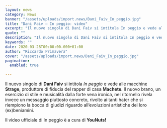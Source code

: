 ```yaml
---
layout: news
category: News
banner: "/assets/uploads/import.news/Dani_Faiv_In_peggio.jpg"
title: "Dani Faiv – In peggio: video"
excerpt: "Il nuovo singolo di Dani Faiv si intitola In peggio e vede alle macchine Strage, produttore di fiducia del rapper di casa Machete. Il nuovo brano, un esercizio di stile e musicalità dalla forte vena ironica, nel ritornello rivela invece un messaggio piuttosto concreto, rivolto ai tanti hater che si riempiono la bocca di giudizi [&hellip"
quote: ""
description: "Il nuovo singolo di Dani Faiv si intitola In peggio e vede alle macchine Strage, produttore di fiducia del rapper di casa Machete. Il nuovo brano, un esercizio di stile e musicalità dalla forte vena ironica, nel ritornello rivela invece un messaggio piuttosto concreto, rivolto ai tanti hater che si riempiono la bocca di giudizi [&hellip"
keywords: ""
date: 2020-03-28T00:00:00.000+01:00
author: "Riccardo Primavera"
cover: "/assets/uploads/import.news/Dani_Faiv_In_peggio.jpg"
pagination:
  enabled: true

---
```


Il nuovo singolo di **Dani Faiv** si intitola _In peggio_ e vede alle macchine **Strage**, produttore di fiducia del rapper di casa **Machete**. Il nuovo brano, un esercizio di stile e musicalità dalla forte vena ironica, nel ritornello rivela invece un messaggio piuttosto concreto, rivolto ai tanti hater che si riempiono la bocca di giudizi riguardo all’evoluzioni artistiche dei loro (ex)beniamini.

Il video ufficiale di In peggio è a cura di **YouNuts!**